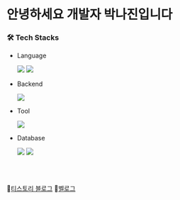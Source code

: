 # 안녕하세요 개발자 박나진입니다


### 🛠 Tech Stacks
- Language
  
  <img src="https://img.shields.io/badge/C Sharp-A8B9CC?&logo=Csharp&logoColor=white"/> <img src="https://img.shields.io/badge/javascript-F7DF1E?&logo=javascript&logoColor=white"/>
- Backend

  <img src="https://img.shields.io/badge/Node.js-5FA04E?&logo=node.js&logoColor=white"/>
- Tool

  <img src="https://img.shields.io/badge/GitHub-181717?&logo=GitHub&logoColor=white"/>
- Database

  <img src="https://img.shields.io/badge/MySQL-4479A1?&logo=MySQL&logoColor=white"/> <img src="https://img.shields.io/badge/Redis-DC382D?&logo=Redis&logoColor=white"/>


</br>
</br>

📙[티스토리 블로그](https://cosmosscoding.tistory.com)
📗[벨로그](https://velog.io/@cosmoss/posts)

<!--
**cosmoss919/cosmoss919** is a ✨ _special_ ✨ repository because its `README.md` (this file) appears on your GitHub profile.

Here are some ideas to get you started:

- 🔭 I’m currently working on ...
- 🌱 I’m currently learning ...
- 👯 I’m looking to collaborate on ...
- 🤔 I’m looking for help with ...
- 💬 Ask me about ...
- 📫 How to reach me: ...
- 😄 Pronouns: ...
- ⚡ Fun fact: ...
-->
